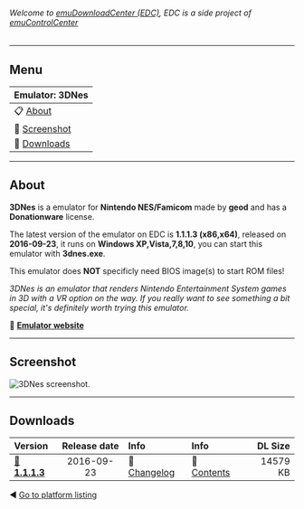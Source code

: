 ###### Welcome to [emuDownloadCenter (EDC)](https://github.com/PhoenixInteractiveNL/emuDownloadCenter/wiki/), EDC is a side project of [emuControlCenter](https://github.com/PhoenixInteractiveNL/emuControlCenter/wiki/)
***
## Menu
| **Emulator: 3DNes** |
|:---------|
| :clipboard: [About](#about) |
| :sunrise: [Screenshot](#screenshot) |
| :floppy_disk: [Downloads](#downloads) |
***
## About
**3DNes** is a emulator for **Nintendo NES/Famicom** made by **geod** and has a **Donationware** license.

The latest version of the emulator on EDC is **1.1.1.3 (x86,x64)**, released on **2016-09-23**, it runs on **Windows XP,Vista,7,8,10**, you can start this emulator with **3dnes.exe**.

This emulator does **NOT** specificly need BIOS image(s) to start ROM files!

_3DNes is an emulator that renders Nintendo Entertainment System games in 3D with a VR option on the way. If you really want to see something a bit special, it's definitely worth trying this emulator._

:link: [**Emulator website**](http://geod.itch.io/3dnes)
***
## Screenshot
![](https://raw.githubusercontent.com/PhoenixInteractiveNL/emuDownloadCenter/master/hooks/3dnes/screen.jpg "3DNes screenshot.")
***
## Downloads
| Version  | Release date  | Info       | Info       | DL Size    |
|:---------|:-------------:|:-----------|:-----------|-----------:|
| [:floppy_disk: **1.1.1.3**](https://github.com/PhoenixInteractiveNL/edc-repo0004/raw/master/3dnes/1.1.1.3.7z) | 2016-09-23 | :page_facing_up: [Changelog](https://github.com/PhoenixInteractiveNL/edc-repo0004/blob/master/3dnes/1.1.1.3_changelog.txt) | :mag_right: [Contents](https://github.com/PhoenixInteractiveNL/edc-repo0004/blob/master/3dnes/1.1.1.3_contents.txt) | 14579 KB |

:arrow_backward: [Go to platform listing](https://github.com/PhoenixInteractiveNL/emuDownloadCenter/wiki/EDC-Platform-List)
